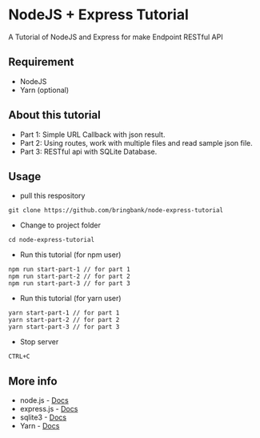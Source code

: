 # NodeJS + Express Tutorial

A Tutorial of NodeJS and Express for make Endpoint RESTful API

## Requirement
* NodeJS
* Yarn (optional)

## About this tutorial
* Part 1: Simple URL Callback with json result.
* Part 2: Using routes, work with multiple files and read sample json file.
* Part 3: RESTful api with SQLite Database.

## Usage
* pull this respository
```
git clone https://github.com/bringbank/node-express-tutorial
```

* Change to project folder
```
cd node-express-tutorial
```

* Run this tutorial (for npm user)
```
npm run start-part-1 // for part 1
npm run start-part-2 // for part 2
npm run start-part-3 // for part 3
```

* Run this tutorial (for yarn user)
```
yarn start-part-1 // for part 1
yarn start-part-2 // for part 2
yarn start-part-3 // for part 3
```

* Stop server
```
CTRL+C
```

## More info
* node.js - [Docs](https://nodejs.org/api/)
* express.js - [Docs](http://expressjs.com/en/4x/api.html)
* sqlite3 - [Docs](https://github.com/mapbox/node-sqlite3)
* Yarn - [Docs](https://yarnpkg.com/en/)

